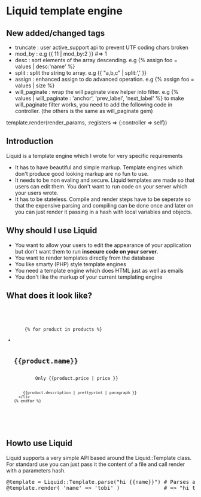 # Liquid template engine

## New added/changed tags

* truncate : user active_support api to prevent UTF coding chars broken
* mod_by : e.g {{ 11 | mod_by:2 }} #=> 1
* desc : sort elements of the array descending. e.g {% assign foo = values | desc:'name' %}
* split : split the string to array. e.g {{ "a,b,c" | split:',' }}
* assign : enhanced assign to do advanced operation. e.g {% assign foo = values | size %}
* will_paginate : wrap the will paginate view helper into filter. e.g {% values | will_paginate : 'anchor', 'prev_label', 'next_label' %}
  to make will_paginate filter works, you need to add the following code in controller. (the others is the same as will_paginate gem)

template.render(render_params, :registers => {:controller => self})


## Introduction

Liquid is a template engine which I wrote for very specific requirements

* It has to have beautiful and simple markup. Template engines which don't produce good looking markup are no fun to use.
* It needs to be non evaling and secure. Liquid templates are made so that users can edit them. You don't want to run code on your server which your users wrote.
* It has to be stateless. Compile and render steps have to be seperate so that the expensive parsing and compiling can be done once and later on you can just render it passing in a hash with local variables and objects.

## Why should I use Liquid

* You want to allow your users to edit the appearance of your application but don't want them to run **insecure code on your server**.
* You want to render templates directly from the database
* You like smarty (PHP) style template engines
* You need a template engine which does HTML just as well as emails
* You don't like the markup of your current templating engine

## What does it look like?

<code>
  <ul id="products">
    {% for product in products %}
      <li>
        <h2>{{product.name}}</h2>
        Only {{product.price | price }}

        {{product.description | prettyprint | paragraph }}
      </li>
    {% endfor %}
  </ul>
</code>

## Howto use Liquid

Liquid supports a very simple API based around the Liquid::Template class.
For standard use you can just pass it the content of a file and call render with a parameters hash.

<pre>
@template = Liquid::Template.parse("hi {{name}}") # Parses and compiles the template
@template.render( 'name' => 'tobi' )              # => "hi tobi"
</pre>


